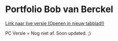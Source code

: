 # Portfolio Bob van Berckel
[Link naar live versie (Openen in nieuw tabblad!)](https://www.bobvanberckel.com/portfoliotester)

PC Versie = Nog niet af. Soon updated. ;)